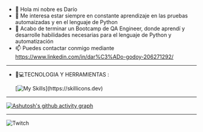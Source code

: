 
- 👋 Hola mi nobre es Darío
- 👀 Me interesa estar siempre en constante aprendizaje en las pruebas automaizadas y en el lenguaje de Python
- 🌱 Acabo de terminar un Bootcamp de QA Engineer, donde aprendí y desarrolle habilidades necesarias para el lenguaje de Python y automatización
- 📫 Puedes contactar conmigo mediante https://www.linkedin.com/in/dar%C3%ADo-godoy-206271292/
________________________________________________________________________________________________________________
- 🧰💻TECNOLOGIA Y HERRAMIENTAS :
  
  [![My Skills](https://skillicons.dev/icons?i=js,html,css,postgres,postman,pycharm,)](https://skillicons.dev)

_______________________________________________________________________________________________________________
[![Ashutosh's github activity graph](https://github-readme-activity-graph.vercel.app/graph?username=Ashutosh00710)](https://github.com/ashutosh00710/github-readme-activity-graph)

________________________________________________________________________________________________________________
![Twitch](https://img.shields.io/badge/Twitch-%239146FF.svg?style=for-the-badge&logo=Twitch&logoColor=white)



<!---
dariogodoy/dariogodoy is a ✨ special ✨ repository because its `README.md` (this file) appears on your GitHub profile.
You can click the Preview link to take a look at your changes.
--->
